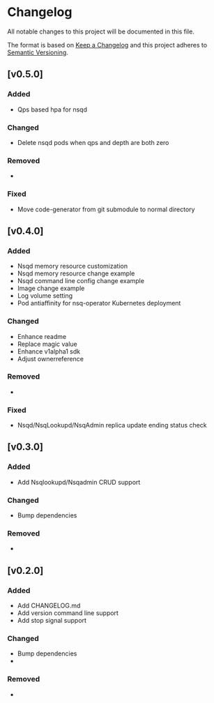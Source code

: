 # Changelog
All notable changes to this project will be documented in this file.

The format is based on [Keep a Changelog](http://keepachangelog.com/en/1.0.0/)
and this project adheres to [Semantic Versioning](http://semver.org/spec/v2.0.0.html).

## [v0.5.0]

### Added
- Qps based hpa for nsqd

### Changed
- Delete nsqd pods when qps and depth are both zero

### Removed
-

### Fixed
- Move code-generator from git submodule to normal directory

## [v0.4.0]

### Added
- Nsqd memory resource customization
- Nsqd memory resource change example
- Nsqd command line config change example
- Image change example
- Log volume setting
- Pod antiaffinity for nsq-operator Kubernetes deployment

### Changed
- Enhance readme
- Replace magic value
- Enhance v1alpha1 sdk
- Adjust ownerreference

### Removed
-

### Fixed
- Nsqd/NsqLookupd/NsqAdmin replica update ending status check

## [v0.3.0]

### Added
- Add Nsqlookupd/Nsqadmin CRUD support

### Changed
- Bump dependencies

### Removed
-

## [v0.2.0]

### Added
- Add CHANGELOG.md
- Add version command line support
- Add stop signal support

### Changed
- Bump dependencies
- 

### Removed
-
